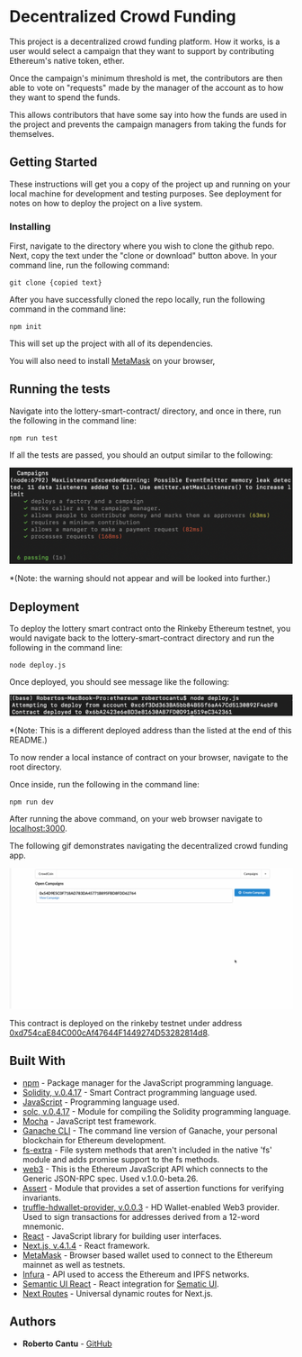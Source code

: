 # Decentralized Crowd Funding

This project is a decentralized crowd funding platform. How it works, is a user would select a campaign that they want to support by contributing Ethereum's native token, ether.

Once the campaign's minimum threshold is met, the contributors are then able to vote on "requests" made by the manager of the account as to how they want to spend the funds.

This allows contributors that have some say into how the funds are used in the project and prevents the campaign managers from taking the funds for themselves.

## Getting Started

These instructions will get you a copy of the project up and running on your local machine for development and testing purposes. See deployment for notes on how to deploy the project on a live system.

### Installing

First, navigate to the directory where you wish to clone the github repo. Next, copy the text under the "clone or download" button above. In your command line, run the following command:

```
git clone {copied text}
```

After you have successfully cloned the repo locally, run the following command in the command line:

```
npm init
```
This will set up the project with all of its dependencies.

You will also need to install [MetaMask](https://metamask.io/) on your browser,

## Running the tests

Navigate into the lottery-smart-contract/ directory, and once in there, run the
following in the command line:

```
npm run test
```
If all the tests are passed, you should an output similar to the following:

![](./images/npm_test_output.png)

*(Note: the warning should not appear and will be looked into further.)

## Deployment

To deploy the lottery smart contract onto the Rinkeby Ethereum testnet, you would navigate back to the lottery-smart-contract directory and run the following in the command line:

```
node deploy.js
```

Once deployed, you should see message like the following:

![](./images/node_deploy_output.png)

*(Note: This is a different deployed address than the listed at the end of this README.)

To now render a local instance of contract on your browser, navigate to the root directory.

Once inside, run the following in the command line:

```
npm run dev
```

After running the above command, on your web browser navigate to [localhost:3000](http://localhost:3000/).

The following gif demonstrates navigating the decentralized crowd funding app.

![](./images/decentralized_crowd_funding_demo.gif)

This contract is deployed on the rinkeby testnet under address [0xd754caE84C000cAf47644F1449274D53282814d8](https://rinkeby.etherscan.io/address/0xd754cae84c000caf47644f1449274d53282814d8).

## Built With

* [npm](https://www.npmjs.com/) - Package manager for the JavaScript programming language.
* [Solidity, v.0.4.17](https://solidity.readthedocs.io/en/v0.4.17/) - Smart Contract programming language used.
* [JavaScript](https://developer.mozilla.org/en-US/docs/Web/javascript) - Programming language used.
* [solc, v.0.4.17](https://github.com/ethereum/solc-js) - Module for compiling the Solidity programming language.
* [Mocha](https://mochajs.org/) - JavaScript test framework.
* [Ganache CLI](https://www.npmjs.com/package/ganache-cli) - The command line version of Ganache, your personal blockchain for Ethereum development.
* [fs-extra](https://github.com/jprichardson/node-fs-extra) - File system methods that aren't included in the native 'fs' module and adds promise support to the fs methods.
* [web3](https://github.com/ethereum/web3.js/) - This is the Ethereum JavaScript API which connects to the Generic JSON-RPC spec. Used v.1.0.0-beta.26.
* [Assert](https://nodejs.org/api/assert.html) - Module that provides a set of assertion functions for verifying invariants.
* [truffle-hdwallet-provider, v.0.0.3](https://github.com/trufflesuite/truffle-hdwallet-provider) - HD Wallet-enabled Web3 provider. Used to sign transactions for addresses derived from a 12-word mnemonic.
* [React](https://reactjs.org/) - JavaScript library for building user interfaces.
* [Next.js, v.4.1.4](https://nextjs.org/) - React framework.
* [MetaMask](https://metamask.io/) - Browser based wallet used to connect to the Ethereum mainnet as well as testnets.
* [Infura](https://infura.io/) - API used to access the Ethereum and IPFS networks.
* [Semantic UI React](https://react.semantic-ui.com/) - React integration for [Sematic UI](https://semantic-ui.com/).
* [Next Routes](https://github.com/fridays/next-routes) - Universal dynamic routes for Next.js.

## Authors

* **Roberto Cantu**  - [GitHub](https://github.com/RCantu92)